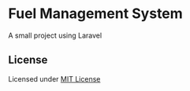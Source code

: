 # Fuel Management System 
A small project using Laravel

## License
Licensed under [MIT License](https://choosealicense.com/licenses/mit/)
